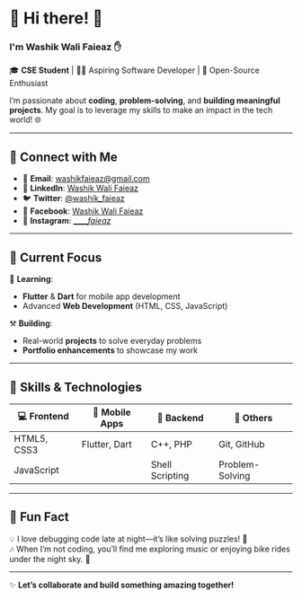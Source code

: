 # 🌟 Hi there! 👋  
### I'm **Washik Wali Faieaz ✋**  

🎓 **CSE Student** | 🧑‍💻 Aspiring Software Developer | 🚀 Open-Source Enthusiast  

I’m passionate about **coding**, **problem-solving**, and **building meaningful projects**. My goal is to leverage my skills to make an impact in the tech world! 🌐  

---

## 🔗 Connect with Me  
- 📧 **Email**: [washikfaieaz@gmail.com](mailto:washikfaieaz@gmail.com)  
- 💼 **LinkedIn**: [Washik Wali Faieaz](https://www.linkedin.com/in/washik-wali-faieaz-169a78263)  
- 🐦 **Twitter**: [@washik_faieaz](https://twitter.com/washik_faieaz)  
- 📘 **Facebook**: [Washik Wali Faieaz](https://www.facebook.com/wali.faieaz.1)
- 📸 **Instagram**: [_____faieaz_](https://www.instagram.com/_____faieaz_/)

---

## 🚀 Current Focus  
🌱 **Learning**:  
- **Flutter** & **Dart** for mobile app development  
- Advanced **Web Development** (HTML, CSS, JavaScript)  

⚒️ **Building**:  
- Real-world **projects** to solve everyday problems  
- **Portfolio enhancements** to showcase my work  

---

## 🎯 Skills & Technologies  
| 💻 Frontend | 📱 Mobile Apps | 🔧 Backend | 🔗 Others |
|-------------|---------------|------------|-----------|
| HTML5, CSS3 | Flutter, Dart | C++, PHP   | Git, GitHub |
| JavaScript   |               | Shell Scripting | Problem-Solving |

---

## 🌟 Fun Fact  
💡 I love debugging code late at night—it’s like solving puzzles! 🧩  
🎶 When I’m not coding, you’ll find me exploring music or enjoying bike rides under the night sky. 🌌

---

✨ **Let’s collaborate and build something amazing together!**  
